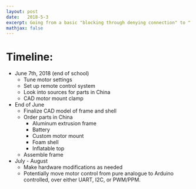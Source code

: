 ```yaml
---
layout: post
date:   2018-5-3
excerpt: Going from a basic "blocking through denying connection" to "'blocking' by turning the page blank".
mathjax: false
---
```

# Timeline:

 - June 7th, 2018 (end of school)
    - Tune motor settings
    - Set up remote control system
    - Look into sources for parts in China
    - CAD motor mount clamp
- End of June
    - Finalize CAD model of frame and shell
    - Order parts in China
        - Aluminum extrusion frame
        - Battery
        - Custom motor mount
        - Foam shell
        - Inflatable top
    - Assemble frame
- July - August
    - Make hardware modifications as needed
    - Potentially move motor control from pure analogue to Arduino controlled, over either UART, I2C, or PWM/PPM. 

